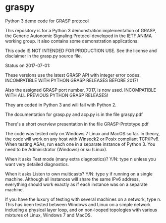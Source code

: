 # graspy
Python 3 demo code for GRASP protocol

This repository is for a Python 3 demonstration implementation of GRASP, the Generic Autonomic Signaling Protocol developed in the IETF ANIMA working group. It also contains some demonstration applications.

This code IS NOT INTENDED FOR PRODUCTION USE. See the license and disclaimer in the grasp.py source file.

Status on 2017-07-01:

These versions use the latest GRASP API with integer error codes.
INCOMPATIBLE WITH PYTHON GRASP RELEASES BEFORE 2017!

Also the assigned GRASP port number, 7017, is now used.
INCOMPATIBLE WITH ALL PREVIOUS PYTHON GRASP RELEASES!

They are coded in Python 3 and will fail with Python 2.

The documentation for grasp.py and acp.py
is in the file graspy.pdf

There's a short overview presentation in
the file GRASP-Prototype.pdf

The code was tested only on Windows 7 Linux and MacOS so far. In theory,
the code will work on any host with Winsock2 or Posix compliant TCP/IPv6.
When testing ASAs, run each one in a separate instance of Python 3.
You need to be Administrator (Windows) or su (Linux).

When it asks
  Test mode (many extra diagnostics)? Y/N:
type n unless you want very detailed diagnostics.

When it asks
  Listen to own multicasts? Y/N:
type y if running on a single machine. Although all instances will share
the same IPv6 address, everything should work exactly as if each
instance was on a separate machine.

If you have the luxury of testing with several machines on a network, type n.
This has been tested between Windows and Linux on a simple network including
a physical layer loop, and on non-looped topologies with various mixtures of
Linux, Windows 7 and MacOS.
